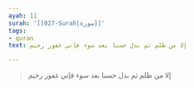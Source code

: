 ```yaml
---
ayah: 11
surah: '[[027-Surah|سورة]]'
tags:
- quran
text: إلا من ظلم ثم بدل حسنا بعد سوء فإني غفور رحيم

---
```

> إلا من ظلم ثم بدل حسنا بعد سوء فإني غفور رحيم
